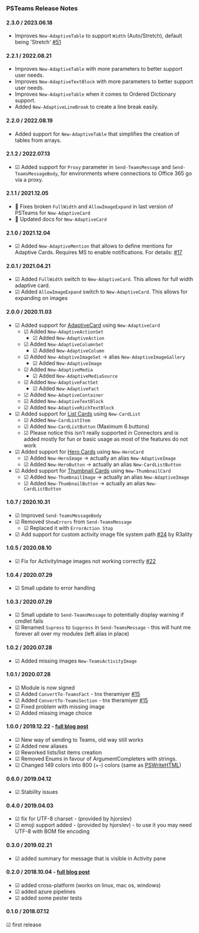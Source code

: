 ﻿### PSTeams Release Notes

#### 2.3.0 / 2023.06.18
  - Improves `New-AdaptiveTable` to support `Width` (Auto/Stretch), default being 'Stretch' [#51](https://github.com/EvotecIT/PSTeams/issues/51)

#### 2.2.1 / 2022.08.21
  - Improves `New-AdaptiveTable` with more parameters to better support user needs.
  - Improves `New-AdaptiveTextBlock` with more parameters to better support user needs.
  - Improves `New-AdaptiveTable` when it comes to Ordered Dictionary support.
  - Added `New-AdaptiveLineBreak` to create a line break easily.

#### 2.2.0 / 2022.08.19
  - Added support for `New-AdaptiveTable` that simplifies the creation of tables from arrays.

#### 2.1.2 / 2022.07.13
  - ☑ Added support for `Proxy` parameter in `Send-TeamsMessage` and `Send-TeamsMessageBody`, for environments where connections to Office 365 go via a proxy.

#### 2.1.1 / 2021.12.05
  - 🐛 Fixes broken `FullWidth` and `AllowImageExpand` in last version of PSTeams for `New-AdaptiveCard`
  - 📃 Updated docs for `New-AdaptiveCard`

#### 2.1.0 / 2021.12.04
  - ☑ Added `New-AdaptiveMention` that allows to define mentions for Adaptive Cards. Requires MS to enable notifications. For details: [#17](https://github.com/EvotecIT/PSTeams/issues/17)

#### 2.0.1 / 2021.04.21
  - ☑ Added `FullWidth` switch to `New-AdaptiveCard`. This allows for full width adaptive card.
  - ☑ Added `AllowImageExpand` switch to `New-AdaptiveCard`. This allows for expanding on images
#### 2.0.0 / 2020.11.03
  - ☑ Added support for [AdaptiveCard](https://docs.microsoft.com/en-us/microsoftteams/platform/task-modules-and-cards/cards/cards-reference#adaptive-card) using `New-AdaptiveCard`
    - ☑ Added `New-AdaptiveActionSet`
      - ☑ Added `New-AdaptiveAction`
    - ☑ Added `New-AdaptiveColumnSet`
      - ☑ Added `New-AdaptiveColumn`
    - ☑ Added `New-AdaptiveImageSet` -> alias `New-AdaptiveImageGallery`
      - ☑ Added `New-AdaptiveImage`
    - ☑ Added `New-AdaptiveMedia`
      - ☑ Added `New-AdaptiveMediaSource`
    - ☑ Added `New-AdaptiveFactSet`
      - ☑ Added `New-AdaptiveFact`
    - ☑ Added `New-AdaptiveContainer`
    - ☑ Added `New-AdaptiveTextBlock`
    - ☑ Added `New-AdaptiveRichTextBlock`
  - ☑ Added support for [List Cards](https://docs.microsoft.com/en-us/microsoftteams/platform/task-modules-and-cards/cards/cards-reference#list-card) using `New-CardList`
    - ☑ Added `New-CardListItem`
    - ☑ Added `New-CardListButton` (Maximum 6 buttons)
    - ☑ Please notice this isn't really supported in Connectors and is added mostly for fun or basic usage as most of the features do not work
  - ☑ Added support for [Hero Cards](https://docs.microsoft.com/en-us/microsoftteams/platform/task-modules-and-cards/cards/cards-reference#hero-card) using `New-HeroCard`
    - ☑ Added `New-HeroImage` -> actually an alias `New-AdaptiveImage`
    - ☑ Added `New-HeroButton` -> actually an alias `New-CardListButton`
  - ☑ Added support for [Thumbnail Cards](https://docs.microsoft.com/en-us/microsoftteams/platform/task-modules-and-cards/cards/cards-reference#thumbnail-card) using `New-ThumbnailCard`
    - ☑ Added `New-ThumbnailImage` -> actually an alias `New-AdaptiveImage`
    - ☑ Added `New-ThumbnailButton` -> actually an alias `New-CardListButton`
#### 1.0.7 / 2020.10.31
  - ☑ Improved `Send-TeamsMessageBody`
  - ☑ Removed `ShowErrors` from `Send-TeamsMessage`
    - ☑ Replaced it with `ErrorAction Stop`
  - ☑ Add support for custom activity image file system path [#24](https://github.com/EvotecIT/PSTeams/pull/24) by R3ality
#### 1.0.5 / 2020.08.10
  - ☑ Fix for ActivityImage images not working correctly [#22](https://github.com/EvotecIT/PSTeams/issues/22)
#### 1.0.4 / 2020.07.29
  - ☑ Small update to error handling
#### 1.0.3 / 2020.07.29
  - ☑ Small update to `Send-TeamsMessage` to potentially display warning if cmdlet fails
  - ☑ Renamed `Supress` to `Suppress` in `Send-TeamsMessage` - this will hunt me forever all over my modules (left alias in place)
#### 1.0.2 / 2020.07.28
  - ☑ Added missing images `New-TeamsActivityImage`
#### 1.0.1 / 2020.07.28
  - ☑ Module is now signed
  - ☑ Added `ConvertTo-TeamsFact` - tnx theramiyer [#15](https://github.com/EvotecIT/PSTeams/pull/15)
  - ☑ Added `ConvertTo-TeamsSection` - tnx theramiyer [#15](https://github.com/EvotecIT/PSTeams/pull/15)
  - ☑ Fixed problem with missing image
  - ☑ Added missing image choice
#### 1.0.0 / 2019.12.22 - [full blog post](https://evotec.xyz/sending-to-microsoft-teams-from-powershell-just-got-easier-and-better/)
  - ☑ New way of sending to Teams, old way still works
  - ☑ Added new aliases
  - ☑ Reworked lists/list items creation
  - ☑ Removed Enums in favour of ArgumentCompleters with strings.
  - ☑ Changed 149 colors into 800 (+-) colors (same as [PSWriteHTML](https://github.com/EvotecIT/PSWriteHTML))
#### 0.6.0 / 2019.04.12
  - ☑ Stability issues
#### 0.4.0 / 2019.04.03
  - ☑ fix for UTF-8 charset - (provided by hjorslev)
  - ☑ emoji support added - (provided by hjorslev) - to use it you may need UTF-8 with BOM file encoding
#### 0.3.0 / 2019.02.21
  - ☑ added summary for message that is visible in Activity pane
#### 0.2.0 / 2018.10.04 - [full blog post](https://evotec.xyz/psteams-send-notifications-to-ms-teams-from-mac-linux-or-windows/)
  - ☑ added cross-platform (works on linux, mac os, windows)
  - ☑ added azure pipelines
  - ☑ added some pester tests
#### 0.1.0 / 2018.07.12
  ☑ first release